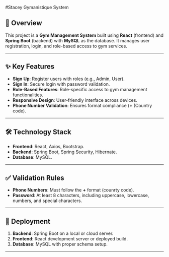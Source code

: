 #Stacey Gymanistique System

## 🌟 Overview
This project is a **Gym Management System** built using **React** (frontend) and **Spring Boot** (backend) with **MySQL** as the database. It manages user registration, login, and role-based access to gym services.

---

## ✨ Key Features
- **Sign Up**: Register users with roles (e.g., Admin, User).
- **Sign In**: Secure login with password validation.
- **Role-Based Features**: Role-specific access to gym management functionalities.
- **Responsive Design**: User-friendly interface across devices.
- **Phone Number Validation**: Ensures format compliance (**+**  (Country code).

---

## 🛠️ Technology Stack
- **Frontend**: React, Axios, Bootstrap.
- **Backend**: Spring Boot, Spring Security, Hibernate.
- **Database**: MySQL.

---

## ✅ Validation Rules
- **Phone Numbers**: Must follow the **+** format (counrty code).
- **Password**: At least 8 characters, including uppercase, lowercase, numbers, and special characters.

---

## 🚀 Deployment
1. **Backend**: Spring Boot on a local or cloud server.
2. **Frontend**: React development server or deployed build.
3. **Database**: MySQL with proper schema setup.

---

